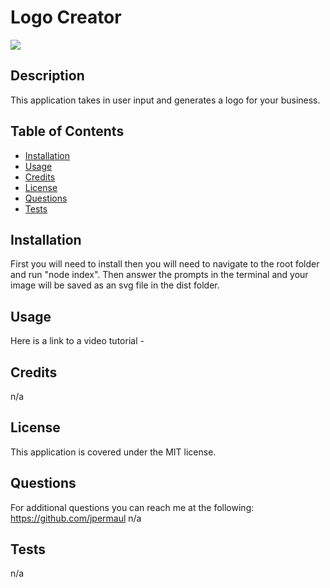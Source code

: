 # Logo Creator 

  ![](https://img.shields.io/badge/MIT-license-yellow)
  
  ## Description
  
  This application takes in user input and generates a logo for your business.
  
  ## Table of Contents 
  
  
  
  - [Installation](#installation)
  - [Usage](#usage)
  - [Credits](#credits)
  - [License](#license)
  - [Questions](#questions)
  - [Tests](#tests)
  
  ## Installation
  
  First you will need to install then you will need to navigate to the root folder and run "node index". Then answer the prompts in the terminal and your image will be saved as an svg file in the dist folder.
  
  ## Usage
  
  Here is a link to a video tutorial - 
  
  
  
  
  ## Credits
  
  n/a
  
  ## License
  
  This application is covered under the MIT license.
  
  ## Questions

  For additional questions you can reach me at the following:
  https://github.com/jpermaul
  n/a

  ## Tests

  n/a
  
  
  
  

